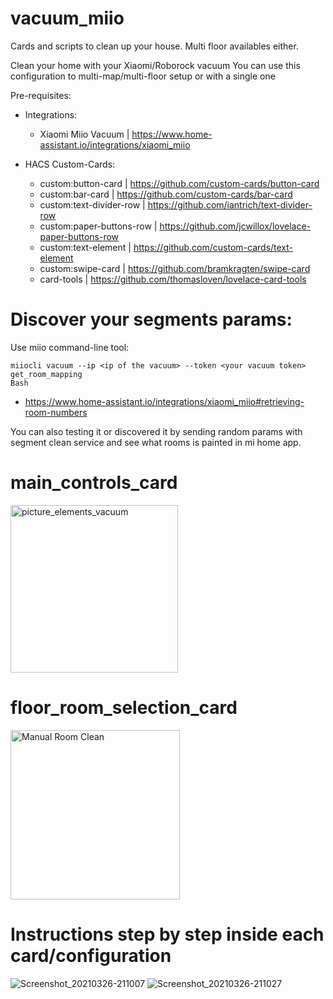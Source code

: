 # vacuum_miio
Cards and scripts to clean up your house. Multi floor availables either.

Clean your home with your Xiaomi/Roborock vacuum
You can use this configuration to multi-map/multi-floor setup or with a single one

Pre-requisites:
- Integrations:
  - Xiaomi Miio Vacuum | https://www.home-assistant.io/integrations/xiaomi_miio

- HACS Custom-Cards:
  - custom:button-card | https://github.com/custom-cards/button-card
  - custom:bar-card | https://github.com/custom-cards/bar-card
  - custom:text-divider-row | https://github.com/iantrich/text-divider-row
  - custom:paper-buttons-row | https://github.com/jcwillox/lovelace-paper-buttons-row
  - custom:text-element | https://github.com/custom-cards/text-element
  - custom:swipe-card | https://github.com/bramkragten/swipe-card
  - card-tools | https://github.com/thomasloven/lovelace-card-tools

# Discover your segments params:
  Use miio command-line tool:
  
    miiocli vacuum --ip <ip of the vacuum> --token <your vacuum token> get_room_mapping
    Bash
  - https://www.home-assistant.io/integrations/xiaomi_miio#retrieving-room-numbers
  
  You can also testing it or discovered it by sending random params with segment clean service and see what rooms is painted in mi home app.


# main_controls_card

<img width="268" alt="picture_elements_vacuum" src="https://user-images.githubusercontent.com/74264882/112748313-c959fa80-8fb2-11eb-8c1c-320e1f53a91f.png">

# floor_room_selection_card

<img width="271" alt="Manual Room Clean" src="https://user-images.githubusercontent.com/74264882/112748406-45ecd900-8fb3-11eb-9347-2748a5b65f62.png">

# Instructions step by step inside each card/configuration

![Screenshot_20210326-211007](https://user-images.githubusercontent.com/74264882/112693217-29985180-8e78-11eb-92e5-6ae0ec4c7024.jpg)
![Screenshot_20210326-211027](https://user-images.githubusercontent.com/74264882/112693236-32892300-8e78-11eb-9ba3-c1e965c91493.jpg)
